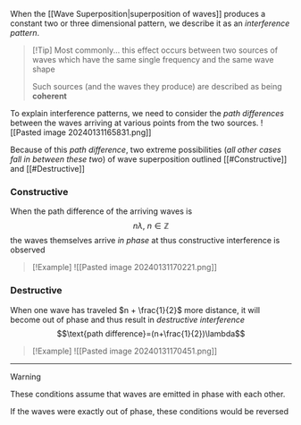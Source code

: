 When the [[Wave Superposition|superposition of waves]] produces a constant two or three dimensional pattern, we describe it as an *interference pattern*. 

> [!Tip] Most commonly...
> this effect occurs between two sources of waves which have the same single frequency and the same wave shape
> 
> Such sources (and the waves they produce) are described as being **coherent**

To explain interference patterns, we need to consider the *path differences* between the waves arriving at various points from the two sources.
![[Pasted image 20240131165831.png]]


Because of this *path difference*, two extreme possibilities (*all other cases fall in between these two*) of wave superposition outlined [[#Constructive]] and [[#Destructive]]

### Constructive
When the path difference of the arriving waves is $$n\lambda, \ n\in \mathbb{Z}$$
the waves themselves arrive *in phase* at thus constructive interference is observed
> [!Example]
> ![[Pasted image 20240131170221.png]]

### Destructive
When one wave has traveled $n + \frac{1}{2}$ more distance, it will become out of phase and thus result in *destructive interference*
$$\text{path difference}=(n+\frac{1}{2})\lambda$$
>[!Example]
>![[Pasted image 20240131170451.png]]



----

> [!Warning]
> These conditions assume that waves are emitted in phase with each other.
> 
> If the waves were exactly out of phase, these conditions would be reversed

